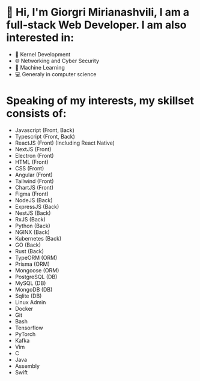 # 👋 Hi, I'm Giorgri Mirianashvili, I am a full-stack Web Developer. I am also interested in:
- 💾 Kernel Development
- 🌐 Networking and Cyber Security
- 🤖 Machine Learning
- 💻 Generaly in computer science
# Speaking of my interests, my skillset consists of:
- Javascript (Front, Back)
- Typescript (Front, Back)
- ReactJS (Front) (Including React Native)
- NextJS (Front)
- Electron (Front)
- HTML (Front)
- CSS (Front)
- Angular (Front)
- Tailwind (Front)
- ChartJS (Front)
- Figma (Front)
- NodeJS (Back)
- ExpressJS (Back)
- NestJS (Back)
- RxJS (Back)
- Python (Back)
- NGINX (Back)
- Kubernetes (Back)
- GO (Back)
- Rust (Back)
- TypeORM (ORM)
- Prisma (ORM)
- Mongoose (ORM)
- PostgreSQL (DB)
- MySQL (DB)
- MongoDB (DB)
- Sqlite (DB)
- Linux Admin
- Docker
- Git
- Bash
- Tensorflow
- PyTorch
- Kafka
- Vim
- C
- Java
- Assembly
- Swift
